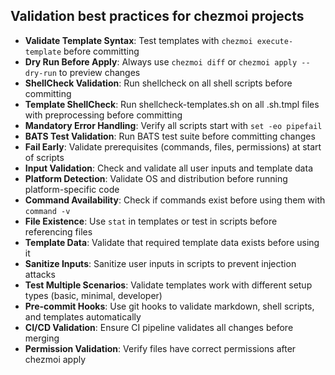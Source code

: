 ## Validation best practices for chezmoi projects

- **Validate Template Syntax**: Test templates with `chezmoi execute-template` before committing
- **Dry Run Before Apply**: Always use `chezmoi diff` or `chezmoi apply --dry-run` to preview changes
- **ShellCheck Validation**: Run shellcheck on all shell scripts before committing
- **Template ShellCheck**: Run shellcheck-templates.sh on all .sh.tmpl files with preprocessing before committing
- **Mandatory Error Handling**: Verify all scripts start with `set -eo pipefail`
- **BATS Test Validation**: Run BATS test suite before committing changes
- **Fail Early**: Validate prerequisites (commands, files, permissions) at start of scripts
- **Input Validation**: Check and validate all user inputs and template data
- **Platform Detection**: Validate OS and distribution before running platform-specific code
- **Command Availability**: Check if commands exist before using them with `command -v`
- **File Existence**: Use `stat` in templates or test in scripts before referencing files
- **Template Data**: Validate that required template data exists before using it
- **Sanitize Inputs**: Sanitize user inputs in scripts to prevent injection attacks
- **Test Multiple Scenarios**: Validate templates work with different setup types (basic, minimal, developer)
- **Pre-commit Hooks**: Use git hooks to validate markdown, shell scripts, and templates automatically
- **CI/CD Validation**: Ensure CI pipeline validates all changes before merging
- **Permission Validation**: Verify files have correct permissions after chezmoi apply
